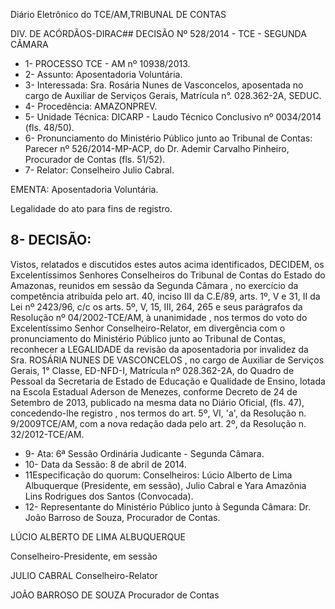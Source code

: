 Diário Eletrônico do TCE/AM,TRIBUNAL DE CONTAS

DIV. DE ACÓRDÃOS-DIRAC## DECISÃO Nº 528/2014 - TCE - SEGUNDA CÂMARA

- 1- PROCESSO TCE - AM nº 10938/2013.
- 2- Assunto: Aposentadoria Voluntária.
- 3- Interessada: Sra. Rosária Nunes de Vasconcelos, aposentada no cargo de Auxiliar de Serviços Gerais, Matrícula n°. 028.362-2A, SEDUC.
- 4- Procedência: AMAZONPREV.
- 5- Unidade Técnica: DICARP - Laudo Técnico Conclusivo nº 0034/2014 (fls. 48/50).
- 6-  Pronunciamento  do Ministério Público  junto  ao Tribunal  de Contas: Parecer  nº 526/2014-MP-ACP, do Dr. Ademir Carvalho Pinheiro, Procurador de Contas (fls. 51/52).
- 7- Relator: Conselheiro Julio Cabral.

EMENTA: Aposentadoria Voluntária.

Legalidade do ato para fins de registro.

## 8- DECISÃO:

Vistos,  relatados  e  discutidos  estes  autos  acima  identificados,  DECIDEM, os Excelentíssimos Senhores Conselheiros do Tribunal de Contas do Estado do Amazonas, reunidos em sessão da Segunda Câmara , no exercício da competência atribuída pelo art. 40, inciso III da C.E/89, arts. 1º, V e 31, II da Lei nº 2423/96, c/c os arts. 5º, V, 15, III, 264, 265 e seus parágrafos da Resolução nº 04/2002-TCE/AM, à unanimidade , nos termos do voto do Excelentíssimo Senhor Conselheiro-Relator, em divergência com o pronunciamento  do  Ministério Público junto ao Tribunal de Contas,  reconhecer  a LEGALIDADE da revisão da aposentadoria por invalidez da Sra. ROSÁRIA NUNES DE VASCONCELOS , no  cargo  de Auxiliar de  Serviços  Gerais,  1°  Classe,  ED-NFD-I, Matrícula nº 028.362-2A, do Quadro de Pessoal da Secretaria de Estado de Educação e Qualidade de Ensino, lotada na Escola Estadual Aderson de Menezes, conforme Decreto de  24  de  Setembro  de  2013,  publicado  na  mesma  data  no  Diário  Oficial,  (fls.  47), concedendo-lhe  registro , nos  termos  do  art.  5º,  VI,  'a',  da  Resolução  n.  9/2009TCE/AM, com a nova redação dada pelo art. 2º, da Resolução n. 32/2012-TCE/AM.

- 9- Ata: 6ª Sessão Ordinária Judicante - Segunda Câmara.
- 10- Data da Sessão: 8 de abril de 2014.
- 11Especificação  do  quorum: Conselheiros: Lúcio Alberto de  Lima  Albuquerque (Presidente,  em  sessão),  Julio  Cabral  e  Yara  Amazônia  Lins  Rodrigues  dos  Santos (Convocada).
- 12- Representante do Ministério Público junto à Segunda Câmara: Dr. João Barroso de Souza, Procurador de Contas.

LÚCIO ALBERTO DE LIMA ALBUQUERQUE

Conselheiro-Presidente, em sessão

JULIO CABRAL Conselheiro-Relator

JOÃO BARROSO DE SOUZA Procurador de Contas